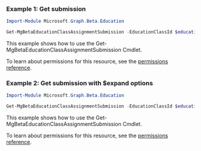 ### Example 1: Get submission

```powershellImport-Module Microsoft.Graph.Beta.Education

Get-MgBetaEducationClassAssignmentSubmission -EducationClassId $educationClassId -EducationAssignmentId $educationAssignmentId -EducationSubmissionId $educationSubmissionId
```
This example shows how to use the Get-MgBetaEducationClassAssignmentSubmission Cmdlet.
To learn about permissions for this resource, see the [permissions reference](/graph/permissions-reference).

### Example 2: Get submission with $expand options

```powershellImport-Module Microsoft.Graph.Beta.Education

Get-MgBetaEducationClassAssignmentSubmission -EducationClassId $educationClassId -EducationAssignmentId $educationAssignmentId -EducationSubmissionId $educationSubmissionId -ExpandProperty "*"
```
This example shows how to use the Get-MgBetaEducationClassAssignmentSubmission Cmdlet.
To learn about permissions for this resource, see the [permissions reference](/graph/permissions-reference).

